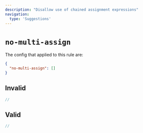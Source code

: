 ```yaml
---
description: "Disallow use of chained assignment expressions"
navigation:
  type: 'Suggestions'
---
```


# `no-multi-assign`

The config that applied to this rule are:

```json
{
  "no-multi-assign": []
}
```

## Invalid

```js invalid
//
```

## Valid

```js valid
//
```
  